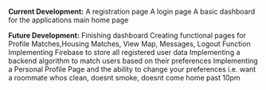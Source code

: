 **Current Development:**
A registration page
A login page
A basic dashboard for the applications main home page

**Future Development:**
Finishing dashboard
Creating functional pages for Profile Matches,Housing Matches, View Map, Messages, Logout Function
Implementing Firebase to store all registered user data
Implementing a backend algorithm to match users based on their preferences
Implementing a Personal Profile Page and the ability to change your preferences i.e. want a roommate whos clean, doesnt smoke, doesnt come home past 10pm
